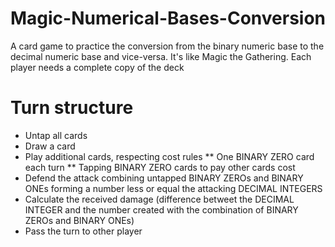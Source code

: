 # Magic-Numerical-Bases-Conversion
A card game to practice the conversion from the binary numeric base to the decimal numeric base and vice-versa.
It's like Magic the Gathering.
Each player needs a complete copy of the deck

# Turn structure
* Untap all cards
* Draw a card
* Play additional cards, respecting cost rules
** One BINARY ZERO card each turn
** Tapping BINARY ZERO cards to pay other cards cost
* Defend the attack combining untapped BINARY ZEROs and BINARY ONEs forming a number less or equal the attacking DECIMAL INTEGERS
* Calculate the received damage (difference betweet the DECIMAL INTEGER and the number created with the combination of BINARY ZEROs and BINARY ONEs)
* Pass the turn to other player
